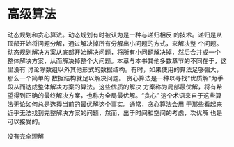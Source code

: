 # 高级算法

动态规划和贪心算法。动态规划有时被认为是一种与递归相反
的技术。递归是从顶部开始将问题分解，通过解决掉所有分解出小问题的方式，来解决整
个问题。动态规划解决方案从底部开始解决问题，将所有小问题解决掉，然后合并成一个
整体解决方案，从而解决掉整个大问题。本章与本书其他多数章节的不同在于，这里没有
讨论除数组以外其他形式的数据结构。有时，如果使用的算法足够强大，那么一个简单的
数据结构就足以解决问题。
贪心算法是一种以寻找“优质解”为手段从而达成整体解决方案的算法。这些优质的解决
方案称为局部最优解，将有希望得到正确的最终解决方案，也称为全局最优解。“贪心”
这个术语来自于这些算法无论如何总是选择当前的最优解这个事实。通常，贪心算法会用
于那些看起来近乎无法找到完整解决方案的问题，然而，出于时间和空间的考虑，次优解
也是可以接受的。

没有完全理解

